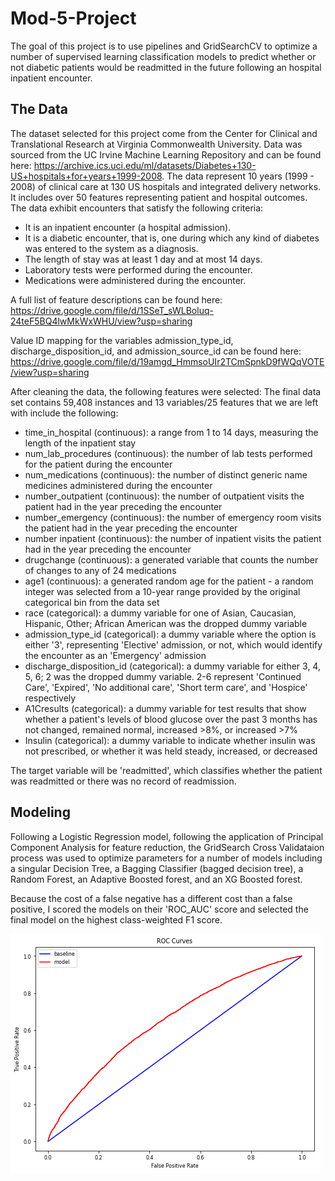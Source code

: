 # Mod-5-Project

The goal of this project is to use pipelines and GridSearchCV to optimize a number of supervised learning classification models to predict whether or not diabetic patients would be readmitted in the future following an hospital inpatient encounter.

## The Data
The dataset selected for this project come from the Center for Clinical and Translational Research at Virginia Commonwealth University. Data was sourced from the UC Irvine Machine Learning Repository and can be found here: https://archive.ics.uci.edu/ml/datasets/Diabetes+130-US+hospitals+for+years+1999-2008. The data represent 10 years (1999 - 2008) of clinical care at 130 US hospitals and integrated delivery networks. It includes over 50 features representing patient and hospital outcomes. The data exhibit encounters that satisfy the following criteria:

- It is an inpatient encounter (a hospital admission).
- It is a diabetic encounter, that is, one during which any kind of diabetes was entered to the system as a diagnosis.
- The length of stay was at least 1 day and at most 14 days.
- Laboratory tests were performed during the encounter.
- Medications were administered during the encounter.

A full list of feature descriptions can be found here: https://drive.google.com/file/d/1SSeT_sWLBoluq-24teF5BQ4lwMkWxWHU/view?usp=sharing

Value ID mapping for the variables admission_type_id, discharge_disposition_id, and admission_source_id can be found here: https://drive.google.com/file/d/19amgd_HmmsoUIr2TCmSpnkD9fWQqVOTE/view?usp=sharing

After cleaning the data, the following features were selected:
The final data set contains 59,408 instances and 13 variables/25 features that we are left with include the following:
- time_in_hospital (continuous): a range from 1 to 14 days, measuring the length of the inpatient stay
- num_lab_procedures (continuous): the number of lab tests performed for the patient during the encounter
- num_medications (continuous): the number of distinct generic name medicines administered during the encounter
- number_outpatient (continuous): the number of outpatient visits the patient had in the year preceding the encounter
- number_emergency (continuous): the number of emergency room visits the patient had in the year preceding the encounter
- number inpatient (continuous): the number of inpatient visits the patient had in the year preceding the encounter
- drugchange (continuous): a generated variable that counts the number of changes to any of 24 medications
- age1 (continuous): a generated random age for the patient - a random integer was selected from a 10-year range provided by the original categorical bin from the data set
- race (categorical): a dummy variable for one of Asian, Caucasian, Hispanic, Other; African American was the dropped dummy variable
- admission_type_id (categorical): a dummy variable where the option is either '3', representing 'Elective' admission, or not, which would identify the encounter as an 'Emergency' admission
- discharge_disposition_id (categorical): a dummy variable for either 3, 4, 5, 6; 2 was the dropped dummy variable. 2-6 represent 'Continued Care', 'Expired', 'No additional care', 'Short term care', and 'Hospice' respectively
- A1Cresults (categorical): a dummy variable for test results that show whether a patient's levels of blood glucose over the past 3 months has not changed, remained normal, increased >8%, or increased >7%
- Insulin (categorical): a dummy variable to indicate whether insulin was not prescribed, or whether it was held steady, increased, or decreased

The target variable will be 'readmitted', which classifies whether the patient was readmitted or there was no record of readmission.

## Modeling
Following a Logistic Regression model, following the application of Principal Component Analysis for feature reduction, the GridSearch Cross Validataion process was used to optimize parameters for a number of models including a singular Decision Tree, a Bagging Classifier (bagged decision tree), a Random Forest, an Adaptive Boosted forest, and an XG Boosted forest.

Because the cost of a false negative has a different cost than a false positive, I scored the models on their 'ROC_AUC' score and selected the final model on the highest class-weighted F1 score.

![alt text](https://github.com/zazuetaz/Mod-5-Project/blob/master/xgbroc.png)
